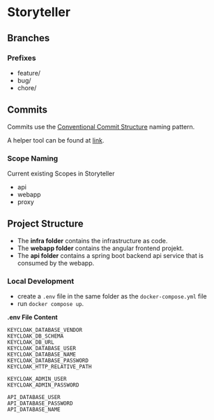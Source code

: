 # Storyteller

## Branches
### Prefixes
- feature/
- bug/
- chore/

## Commits
Commits use the [Conventional Commit Structure](https://www.conventionalcommits.org/en/v1.0.0/) naming pattern.

A helper tool can be found at [link](https://commit-creator.netlify.app/).
### Scope Naming
Current existing Scopes in Storyteller
- api
- webapp
- proxy

## Project Structure

- The **infra folder** contains the infrastructure as code.
- The **webapp folder** contains the angular frontend projekt.
- The **api folder** contains a spring boot backend api service that is consumed by the webapp.

### Local Development
- create a ```.env``` file in the same folder as the ```docker-compose.yml``` file
- run ```docker compose up```.

**.env File Content**
```
KEYCLOAK_DATABASE_VENDOR
KEYCLOAK_DB_SCHEMA
KEYCLOAK_DB_URL
KEYCLOAK_DATABASE_USER
KEYCLOAK_DATABASE_NAME
KEYCLOAK_DATABASE_PASSWORD
KEYCLOAK_HTTP_RELATIVE_PATH

KEYCLOAK_ADMIN_USER
KEYCLOAK_ADMIN_PASSWORD

API_DATABASE_USER
API_DATABASE_PASSWORD
API_DATABASE_NAME
```